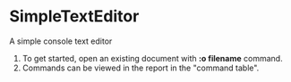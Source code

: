 # SimpleTextEditor
A simple console text editor

1. To get started, open an existing document with **:o filename** command.
2. Commands can be viewed in the report in the "command table".
